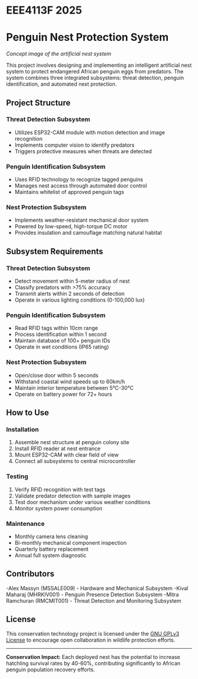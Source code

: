 # EEE4113F 2025
# Penguin Nest Protection System

*Concept image of the artificial nest system*

This project involves designing and implementing an intelligent artificial nest system to protect endangered African penguin eggs from predators. The system combines three integrated subsystems: threat detection, penguin identification, and automated nest protection.

## Project Structure

### Threat Detection Subsystem
- Utilizes ESP32-CAM module with motion detection and image recognition
- Implements computer vision to identify predators
- Triggers protective measures when threats are detected

### Penguin Identification Subsystem
- Uses RFID technology to recognize tagged penguins
- Manages nest access through automated door control
- Maintains whitelist of approved penguin tags

### Nest Protection Subsystem
- Implements weather-resistant mechanical door system
- Powered by low-speed, high-torque DC motor
- Provides insulation and camouflage matching natural habitat

## Subsystem Requirements

### Threat Detection Subsystem
- Detect movement within 5-meter radius of nest
- Classify predators with >75% accuracy
- Transmit alerts within 2 seconds of detection
- Operate in various lighting conditions (0-100,000 lux)

### Penguin Identification Subsystem
- Read RFID tags within 10cm range
- Process identification within 1 second
- Maintain database of 100+ penguin IDs
- Operate in wet conditions (IP65 rating)

### Nest Protection Subsystem
- Open/close door within 5 seconds
- Withstand coastal wind speeds up to 60km/h
- Maintain interior temperature between 5°C-30°C
- Operate on battery power for 72+ hours

## How to Use

### Installation
1. Assemble nest structure at penguin colony site
2. Install RFID reader at nest entrance
3. Mount ESP32-CAM with clear field of view
4. Connect all subsystems to central microcontroller

### Testing
1. Verify RFID recognition with test tags
2. Validate predator detection with sample images
3. Test door mechanism under various weather conditions
4. Monitor system power consumption

### Maintenance
- Monthly camera lens cleaning
- Bi-monthly mechanical component inspection
- Quarterly battery replacement
- Annual full system diagnostic

## Contributors
-Alex Massyn (MSSALE009) - Hardware and Mechanical Subsystem
-Kival Maharaj (MHRKIV001) - Penguin Presence Detection Subsystem
-Mitra Ramchuran (RMCMIT001) - Threat Detection and Monitoring Subsystem

## License
This conservation technology project is licensed under the [GNU GPLv3 License](LICENSE.md) to encourage open collaboration in wildlife protection efforts.

---

**Conservation Impact:** Each deployed nest has the potential to increase hatchling survival rates by 40-60%, contributing significantly to African penguin population recovery efforts.
